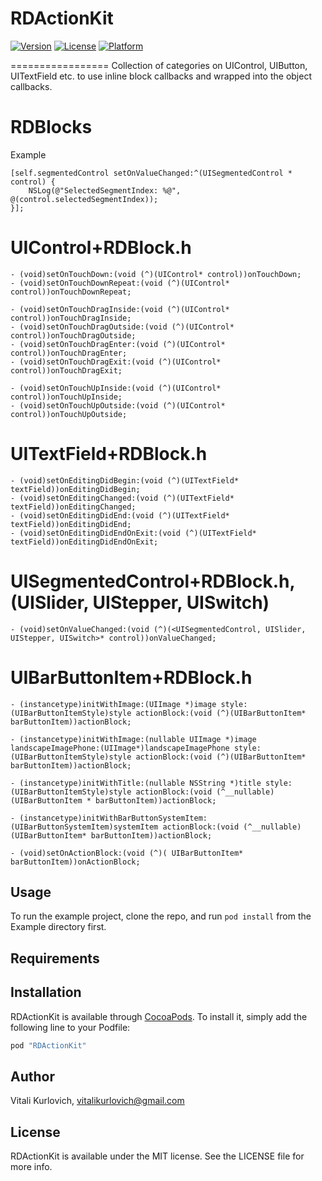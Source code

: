 # RDActionKit
[![Version](https://img.shields.io/cocoapods/v/RDActionKit.svg?style=flat)](http://cocoapods.org/pods/RDActionKit)
[![License](https://img.shields.io/cocoapods/l/RDActionKit.svg?style=flat)](http://cocoapods.org/pods/RDActionKit)
[![Platform](https://img.shields.io/cocoapods/p/RDActionKit.svg?style=flat)](http://cocoapods.org/pods/RDActionKit)

=================
Collection of categories on UIControl, UIButton, UITextField etc. to use inline block callbacks and wrapped into the object callbacks.

RDBlocks
=================
Example
```objc
[self.segmentedControl setOnValueChanged:^(UISegmentedControl *  control) {
    NSLog(@"SelectedSegmentIndex: %@", @(control.selectedSegmentIndex));
}];
```
UIControl+RDBlock.h
================
```objc
- (void)setOnTouchDown:(void (^)(UIControl* control))onTouchDown;
- (void)setOnTouchDownRepeat:(void (^)(UIControl* control))onTouchDownRepeat;

- (void)setOnTouchDragInside:(void (^)(UIControl* control))onTouchDragInside;
- (void)setOnTouchDragOutside:(void (^)(UIControl* control))onTouchDragOutside;
- (void)setOnTouchDragEnter:(void (^)(UIControl* control))onTouchDragEnter;
- (void)setOnTouchDragExit:(void (^)(UIControl* control))onTouchDragExit;

- (void)setOnTouchUpInside:(void (^)(UIControl*  control))onTouchUpInside;
- (void)setOnTouchUpOutside:(void (^)(UIControl*  control))onTouchUpOutside;
```

UITextField+RDBlock.h
================
```objc
- (void)setOnEditingDidBegin:(void (^)(UITextField*  textField))onEditingDidBegin;
- (void)setOnEditingChanged:(void (^)(UITextField*  textField))onEditingChanged;
- (void)setOnEditingDidEnd:(void (^)(UITextField*  textField))onEditingDidEnd;
- (void)setOnEditingDidEndOnExit:(void (^)(UITextField*  textField))onEditingDidEndOnExit;
```

UISegmentedControl+RDBlock.h, (UISlider, UIStepper, UISwitch)
================
```objc
- (void)setOnValueChanged:(void (^)(<UISegmentedControl, UISlider, UIStepper, UISwitch>* control))onValueChanged;
```

UIBarButtonItem+RDBlock.h
================
```objc
- (instancetype)initWithImage:(UIImage *)image style:(UIBarButtonItemStyle)style actionBlock:(void (^)(UIBarButtonItem* barButtonItem))actionBlock;

- (instancetype)initWithImage:(nullable UIImage *)image landscapeImagePhone:(UIImage*)landscapeImagePhone style:(UIBarButtonItemStyle)style actionBlock:(void (^)(UIBarButtonItem* barButtonItem))actionBlock;

- (instancetype)initWithTitle:(nullable NSString *)title style:(UIBarButtonItemStyle)style actionBlock:(void (^__nullable)(UIBarButtonItem * barButtonItem))actionBlock;

- (instancetype)initWithBarButtonSystemItem:(UIBarButtonSystemItem)systemItem actionBlock:(void (^__nullable)(UIBarButtonItem* barButtonItem))actionBlock;

- (void)setOnActionBlock:(void (^)( UIBarButtonItem* barButtonItem))onActionBlock;
```






## Usage

To run the example project, clone the repo, and run `pod install` from the Example directory first.

## Requirements

## Installation

RDActionKit is available through [CocoaPods](http://cocoapods.org). To install
it, simply add the following line to your Podfile:

```ruby
pod "RDActionKit"
```

## Author

Vitali Kurlovich, vitalikurlovich@gmail.com

## License

RDActionKit is available under the MIT license. See the LICENSE file for more info.
